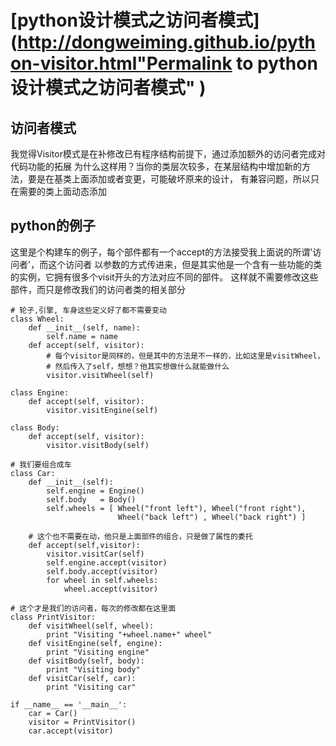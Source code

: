 #  [python设计模式之访问者模式](http://dongweiming.github.io/python-visitor.html"Permalink to python设计模式之访问者模式" )

## 访问者模式

我觉得Visitor模式是在补修改已有程序结构前提下，通过添加额外的访问者完成对代码功能的拓展
为什么这样用？当你的类层次较多，在某层结构中增加新的方法，要是在基类上面添加或者变更，可能破坏原来的设计， 有兼容问题，所以只在需要的类上面动态添加

## python的例子

这里是个构建车的例子，每个部件都有一个accept的方法接受我上面说的所谓'访问者'，而这个访问者
以参数的方式传进来，但是其实他是一个含有一些功能的类的实例，它拥有很多个visit开头的方法对应不同的部件。
这样就不需要修改这些部件，而只是修改我们的访问者类的相关部分

    
    
    # 轮子,引擎, 车身这些定义好了都不需要变动
    class Wheel:
        def __init__(self, name):
            self.name = name
        def accept(self, visitor):
            # 每个visitor是同样的，但是其中的方法是不一样的，比如这里是visitWheel，
            # 然后传入了self，想想？他其实想做什么就能做什么
            visitor.visitWheel(self)
    
    class Engine:
        def accept(self, visitor):
            visitor.visitEngine(self)
    
    class Body:
        def accept(self, visitor):
            visitor.visitBody(self)
    
    # 我们要组合成车
    class Car:
        def __init__(self):
            self.engine = Engine()
            self.body   = Body()
            self.wheels = [ Wheel("front left"), Wheel("front right"),
                            Wheel("back left") , Wheel("back right") ]
    
        # 这个也不需要在动，他只是上面部件的组合，只是做了属性的委托
        def accept(self,visitor):
            visitor.visitCar(self)
            self.engine.accept(visitor)
            self.body.accept(visitor)
            for wheel in self.wheels:
                wheel.accept(visitor)
    
    # 这个才是我们的访问者，每次的修改都在这里面
    class PrintVisitor:
        def visitWheel(self, wheel):
            print "Visiting "+wheel.name+" wheel"
        def visitEngine(self, engine):
            print "Visiting engine"
        def visitBody(self, body):
            print "Visiting body"
        def visitCar(self, car):
            print "Visiting car"
    
    if __name__ == '__main__':
        car = Car()
        visitor = PrintVisitor()
        car.accept(visitor)
    



